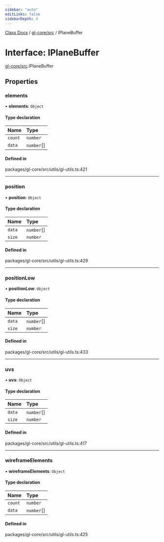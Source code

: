 ```yaml
---
sidebar: "auto"
editLinks: false
sidebarDepth: 4
---
```


[Class Docs](../index.md) / [gl-core/src](../modules/gl_core_src.md) / IPlaneBuffer

# Interface: IPlaneBuffer

[gl-core/src](../modules/gl_core_src.md).IPlaneBuffer

## Properties

### elements

• **elements**: `Object`

#### Type declaration

| Name | Type |
| :------ | :------ |
| `count` | `number` |
| `data` | `number`[] |

#### Defined in

packages/gl-core/src/utils/gl-utils.ts:421

___

### position

• **position**: `Object`

#### Type declaration

| Name | Type |
| :------ | :------ |
| `data` | `number`[] |
| `size` | `number` |

#### Defined in

packages/gl-core/src/utils/gl-utils.ts:429

___

### positionLow

• **positionLow**: `Object`

#### Type declaration

| Name | Type |
| :------ | :------ |
| `data` | `number`[] |
| `size` | `number` |

#### Defined in

packages/gl-core/src/utils/gl-utils.ts:433

___

### uvs

• **uvs**: `Object`

#### Type declaration

| Name | Type |
| :------ | :------ |
| `data` | `number`[] |
| `size` | `number` |

#### Defined in

packages/gl-core/src/utils/gl-utils.ts:417

___

### wireframeElements

• **wireframeElements**: `Object`

#### Type declaration

| Name | Type |
| :------ | :------ |
| `count` | `number` |
| `data` | `number`[] |

#### Defined in

packages/gl-core/src/utils/gl-utils.ts:425
